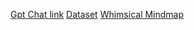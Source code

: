 [Gpt Chat link](https://chatgpt.com/c/66eeaa71-58b0-8010-87bb-8816b1afb335)
[Dataset](https://www.kaggle.com/datasets/selfishgene/youtube-faces-with-facial-keypoints)
[Whimsical Mindmap](https://whimsical.com/ethos-24-iit-guwahati-4EKrywTGGDVYnw8zFqMWsW)